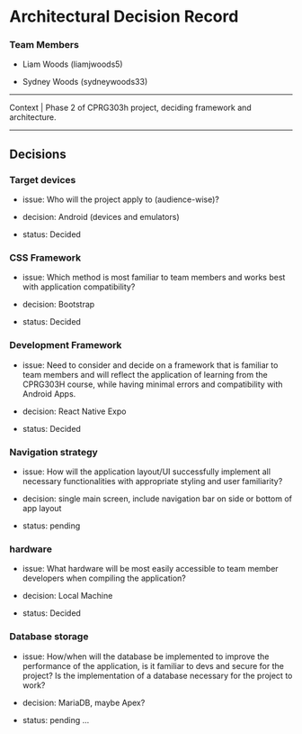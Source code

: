  
# Architectural Decision Record

### Team Members
- Liam Woods (liamjwoods5)

- Sydney Woods (sydneywoods33)

---

Context | Phase 2 of CPRG303h project, deciding framework and architecture. 

---


## Decisions 

### Target devices

- issue: Who will the project apply to (audience-wise)?

- decision: Android (devices and emulators)

- status: Decided

### CSS Framework

- issue: Which method is most familiar to team members and works best with application compatibility?

- decision: Bootstrap

- status: Decided

### Development Framework

- issue: Need to consider and decide on a framework that is familiar to team members and will reflect the application of learning from the CPRG303H course, while having minimal errors and compatibility with Android Apps.

- decision: React Native Expo

- status: Decided

### Navigation strategy

- issue: How will the application layout/UI successfully implement all necessary functionalities with appropriate styling and user familiarity?

- decision: single main screen, include navigation bar on side or bottom of app layout

- status: pending

### hardware

- issue: What hardware will be most easily accessible to team member developers when compiling the application?

- decision: Local Machine

- status: Decided

### Database storage

- issue: How/when will the database be implemented to improve the performance of the application, is it familiar to devs and secure for the project? Is the implementation of a database necessary for the project to work?

- decision: MariaDB, maybe Apex?

- status: pending ...

